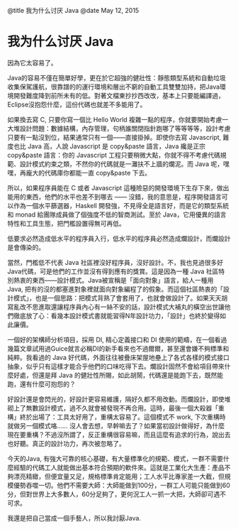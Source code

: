 @title 我为什么讨厌 Java
@date May 12, 2015

# 我为什么讨厌 Java

因為它太容易了。

Java的容易不僅在簡單好學，更在於它超強的健壯性：靜態類型系統和自動垃圾收集保駕護航，很靠譜的的運行環境和層出不窮的自動工具雙雙加持，把Java環境開發難度降到前所未有的低。對著文檔東抄抄西改改，基本上只要能編譯過，Eclipse沒抱怨什麼，這份代碼也就差不多能用了。

如果換去寫 C, 只要你寫一個比 Hello World 複雜一點的程序，你就要開始考慮一大堆設計問題：數據結構，內存管理，句柄誰關閉指針跑哪了等等等等，設計考慮只要有一點沒到位，結果通常只有一個——直接掛掉。即使你去寫 Javascript, 難度也比 Java 高，人說 Javascript 是 copy&paste 語言，Java 纔是正宗 copy&paste 語言：你的 Javascript 工程只要稍微大點，你就不得不考慮代碼規範、設計模式約束之類，不然你的代碼就是一灘扶不上牆的爛泥。而 Java 呢，嘿嘿，再龐大的代碼庫你都能一直 copy&paste 下去。

所以，如果程序員能在 C 或者 Javascript 這種險惡的開發環境下生存下來，做出能用的東西，他們的水平也差不到哪去 —— 沒錯，我的意思是，程序開發語言可以作為一個水平篩選器，Haskell 開發強，不見得全是語言好，而是它的類型系統和 monad 給團隊成員做了個強度不低的智商測試。至於 Java，它用優異的語言特性和工具生態，把門檻設置得無可再低。

低要求必然造成低水平的程序員入行，低水平的程序員必然造成爛設計，而爛設計是會傳染的。

當然，門檻低不代表 Java 社區裡沒好程序員，沒好設計。不，我也見過很多好Java代碼，可是他們的工作並沒有得到應有的獎賞。這是因為一種 Java 社區特別熱衷的東西——設計模式。Java被宣稱是「面向對象」語言，給人一種用 Java, 把有的沒的都塞進對象裡就面向對象編程了的假象。而這個社區熱衷的「設計模式」，也是一個思路：把模式背熟了會套用了，也就會做設計了。如果天天胡寫亂改不思進取還讓程序員內心有一絲不安的話，設計模式大補丸的橫空出世讓他們徹底放了心：看幾本設計模式書就能習得N年設計功力，「設計」也終於變得如此廉價。

一個好的架構師分析項目，採用 DI, 精心定義接口和 DI 使用的範疇，在一個看過幾篇文章試用過Guice就言必稱DI的新手看來也不過爾爾，甚至還會嫌不夠標準和純粹。我看過的 Java 好代碼，外面往往被疊床架屋地壘上了各式各樣的模式接口抽象，似乎只有這樣才能合乎他們的口味吃得下去。爛設計固然不會給項目帶來什麼好處，但還是拜 Java 的健壯性所賜，如此胡鬧，代碼還是能跑下去，既然能跑，還有什麼可抱怨的？

好設計還是會閃光的，好設計更容易維護，隔好久都不用改動。而爛設計，即使堆砌上了無數設計模式，過不久就會被發現不再合用。這時，最後一個大殺器「重構」終於出場了：工具太好用了，重構太容易了。這個模式不 work, 下次重構時就做另一個模式咯…… 沒人會去想，早幹嘛去了？如果當初設計做得好，為什麼現在要重構？不過沒所謂了，反正重構很容易嘛，而且這麼有追求的行為，說出去也好聽。真正的設計功力，再次被忽略了。

今天的Java, 有強大可靠的核心基礎，有大量標準化的規範、模式，一群不需要什麼經驗的代碼工人就能做出基本符合預期的軟件來。這就是工業化大生產：產品不夠漂亮精緻，但便宜量又足，規格標準肯定能用；工人水平比專家差一大截，但規模優勢吞噬一切。他們不需要大師：大師能做到100分，一群工人可能只能做到60分，但對世界上大多數人，60分足夠了，更何況工人一抓一大把，大師卻可遇不可求。

我還是把自己當成一個手藝人，所以我討厭Java.
